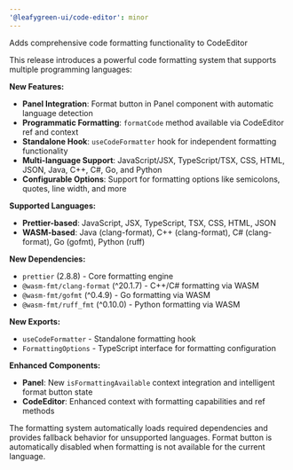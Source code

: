 ```yaml
---
'@leafygreen-ui/code-editor': minor
---
```


Adds comprehensive code formatting functionality to CodeEditor

This release introduces a powerful code formatting system that supports multiple programming languages:

**New Features:**

- **Panel Integration**: Format button in Panel component with automatic language detection
- **Programmatic Formatting**: `formatCode` method available via CodeEditor ref and context
- **Standalone Hook**: `useCodeFormatter` hook for independent formatting functionality
- **Multi-language Support**: JavaScript/JSX, TypeScript/TSX, CSS, HTML, JSON, Java, C++, C#, Go, and Python
- **Configurable Options**: Support for formatting options like semicolons, quotes, line width, and more

**Supported Languages:**

- **Prettier-based**: JavaScript, JSX, TypeScript, TSX, CSS, HTML, JSON
- **WASM-based**: Java (clang-format), C++ (clang-format), C# (clang-format), Go (gofmt), Python (ruff)

**New Dependencies:**

- `prettier` (2.8.8) - Core formatting engine
- `@wasm-fmt/clang-format` (^20.1.7) - C++/C# formatting via WASM
- `@wasm-fmt/gofmt` (^0.4.9) - Go formatting via WASM
- `@wasm-fmt/ruff_fmt` (^0.10.0) - Python formatting via WASM

**New Exports:**

- `useCodeFormatter` - Standalone formatting hook
- `FormattingOptions` - TypeScript interface for formatting configuration

**Enhanced Components:**

- **Panel**: New `isFormattingAvailable` context integration and intelligent format button state
- **CodeEditor**: Enhanced context with formatting capabilities and ref methods

The formatting system automatically loads required dependencies and provides fallback behavior for unsupported languages. Format button is automatically disabled when formatting is not available for the current language.
